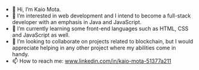 - 👋 Hi, I’m Kaio Mota.
- 👀 I’m interested in web development and I intend to become a full-stack developer with an emphasis in Java and JavaScript.
- 🌱 I’m currently learning some front-end languages such as HTML, CSS and JavaScript as well.
- 💞️ I’m looking to collaborate on projects related to blockchain, but I would appreciate helping in any other project where my abilities come in handy.
- 📫 How to reach me: www.linkedin.com/in/kaio-mota-51377a211

<!---
kaio-mota18/kaio-mota18 is a ✨ special ✨ repository because its `README.md` (this file) appears on your GitHub profile.
You can click the Preview link to take a look at your changes.
--->
